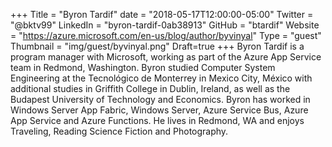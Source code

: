 +++
Title = "Byron Tardif"
date = "2018-05-17T12:00:00-05:00"
Twitter = "@bktv99"
LinkedIn = "byron-tardif-0ab38913"
GitHub = "btardif"
Website = "https://azure.microsoft.com/en-us/blog/author/byvinyal"
Type = "guest"
Thumbnail = "img/guest/byvinyal.png"
Draft=true
+++
Byron Tardif is a program manager with Microsoft, working as part of the Azure App Service team in Redmond, Washington. Byron studied Computer System Engineering at the Tecnológico de Monterrey in Mexico City, México with additional studies in Griffith College in Dublin, Ireland, as well as the Budapest University of Technology and Economics. Byron has worked in Windows Server App Fabric, Windows Server, Azure Service Bus, Azure App Service and Azure Functions. He lives in Redmond, WA and enjoys Traveling, Reading Science Fiction and Photography.
